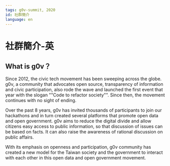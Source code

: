 ```yaml
---
tags: g0v-summit, 2020
id: 社群簡介
language: en
---
```

# 社群簡介-英

## What is g0v？
Since 2012, the civic tech movement has been sweeping across the globe. g0v, a community that advocates open source, transparency of information and civic participation, also rode the wave and launched the first event that year with the slogan ""Code to refactor society"". Since then, the movement continues with no sight of ending.

Over the past 8 years, g0v has invited thousands of participants to join our hackathons and in turn created several platforms that promote open data and open government. g0v aims to reduce the digital divide and allow citizens easy access to public information, so that discussion of issues can be based on facts. It can also raise the awareness of rational discussion on public affairs.

With its emphasis on openness and participation, g0v community has created a new model for the Taiwan society and the government to interact with each other in this open data and open government movement.
